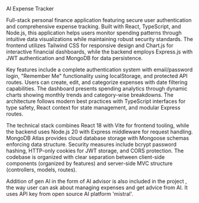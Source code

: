 AI Expense Tracker

Full-stack personal finance application featuring secure user authentication and comprehensive expense tracking. Built with React, TypeScript, and Node.js, this application helps users monitor spending patterns through intuitive data visualizations while maintaining robust security standards. The frontend utilizes Tailwind CSS for responsive design and Chart.js for interactive financial dashboards, while the backend employs Express.js with JWT authentication and MongoDB for data persistence.

Key features include a complete authentication system with email/password login, "Remember Me" functionality using localStorage, and protected API routes. Users can create, edit, and categorize expenses with date filtering capabilities. The dashboard presents spending analytics through dynamic charts showing monthly trends and category-wise breakdowns. The architecture follows modern best practices with TypeScript interfaces for type safety, React context for state management, and modular Express routes.

The technical stack combines React 18 with Vite for frontend tooling, while the backend uses Node.js 20 with Express middleware for request handling. MongoDB Atlas provides cloud database storage with Mongoose schemas enforcing data structure. Security measures include bcrypt password hashing, HTTP-only cookies for JWT storage, and CORS protection. The codebase is organized with clear separation between client-side components (organized by features) and server-side MVC structure (controllers, models, routes).

Addition of gen AI in the form of AI advisor is also included in the project , the way user can ask about managing expenses and get advice from AI. It uses API key from open source AI platform 'mistral'. 
